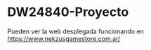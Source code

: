 # DW24840-Proyecto

Pueden ver la web desplegada funcionando en https://www.nekzusgamestore.com.ar/
